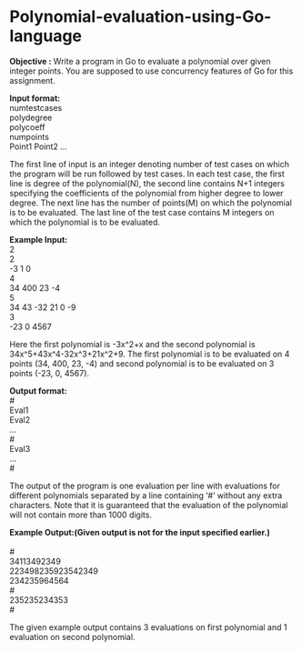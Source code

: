 # Polynomial-evaluation-using-Go-language
**Objective :** Write a program in Go to evaluate a polynomial over given integer points. You are supposed to use concurrency features of Go for this assignment.

**Input format:**</br>
numtestcases</br>
polydegree</br>
polycoeff</br>
numpoints</br>
Point1 Point2 …</br>

The first line of input is an integer denoting number of test cases on which the program will be run followed by test cases. In each test case, the first line is degree of the polynomial(N), the second line contains N+1 integers specifying the coefficients of the polynomial from higher degree to lower degree. The next line has the number of points(M) on which the polynomial is to be evaluated. The last line of the test case contains M integers on which the polynomial is to be evaluated.

**Example Input:**</br>
2</br>
2</br>
-3 1 0</br>
4</br>
34 400 23 -4</br>
5</br>
34 43 -32 21 0 -9</br>
3</br>
-23 0 4567</br>

Here the first polynomial is -3x^2+x and the second polynomial is 34x^5+43x^4-32x^3+21x^2+9.
The first polynomial is to be evaluated on 4 points (34, 400, 23, -4) and second polynomial is to be evaluated on 3 points (-23, 0, 4567).

**Output format:**</br>
\#</br>
Eval1</br>
Eval2</br>
...</br>
\#</br>
Eval3</br>
...</br>
\#</br>

The output of the program is one evaluation per line with evaluations for different polynomials separated by a line containing ‘#’ without any extra characters. Note that it is guaranteed that the evaluation of the polynomial will not contain more than 1000 digits.

**Example Output:(Given output is not for the input specified earlier.)**</br></br>
\#</br>
34113492349</br>
223498235923542349</br>
234235964564</br>
\#</br>
235235234353</br>
\#</br>

The given example output contains 3 evaluations on first polynomial and 1 evaluation on second polynomial.
